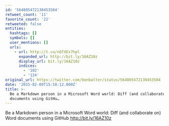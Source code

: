 ```yaml
---
id: '564805472130453504'
retweet_count: '11'
favorite_count: '22'
retweeted: false
entities:
  hashtags: []
  symbols: []
  user_mentions: []
  urls:
    - url: http://t.co/nQfXEx7hpl
      expanded_url: http://bit.ly/16AZ10z
      display_url: bit.ly/16AZ10z
      indices:
        - '102'
        - '124'
original_url: https://twitter.com/benbalter/status/564805472130453504
date: '2015-02-09T15:18:12.000Z'
title: >-
  Be a Markdown person in a Microsoft Word world: Diff (and collaborate on) Word
  documents using GitHu…
---
```


Be a Markdown person in a Microsoft Word world: Diff (and collaborate on) Word documents using GitHub http://bit.ly/16AZ10z